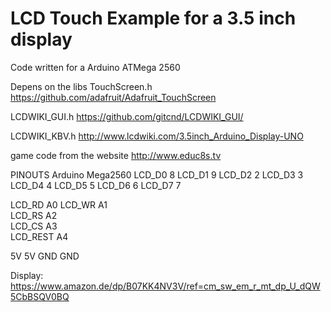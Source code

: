# LCD Touch Example for a 3.5 inch display
Code written for a Arduino ATMega 2560

Depens on the libs
TouchScreen.h https://github.com/adafruit/Adafruit_TouchScreen

LCDWIKI_GUI.h https://github.com/gitcnd/LCDWIKI_GUI/

LCDWIKI_KBV.h http://www.lcdwiki.com/3.5inch_Arduino_Display-UNO

game code from the website http://www.educ8s.tv

PINOUTS Arduino Mega2560
LCD_D0  8
LCD_D1  9
LCD_D2  2
LCD_D3  3
LCD_D4  4
LCD_D5  5
LCD_D6  6
LCD_D7  7

LCD_RD   A0
LCD_WR   A1     
LCD_RS   A2        
LCD_CS   A3       
LCD_REST A4

5V  5V
GND GND

Display: https://www.amazon.de/dp/B07KK4NV3V/ref=cm_sw_em_r_mt_dp_U_dQW5CbBSQV0BQ
